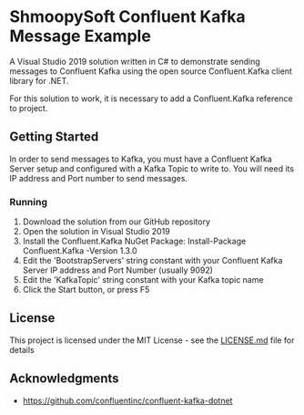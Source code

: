 # ShmoopySoft Confluent Kafka Message Example

A Visual Studio 2019 solution written in C# to demonstrate sending messages to Confluent Kafka using the open source Confluent.Kafka client library for .NET.

For this solution to work, it is necessary to add a Confluent.Kafka reference to project.

## Getting Started

In order to send messages to Kafka, you must have a Confluent Kafka Server setup and configured with a Kafka Topic to write to. You will need its IP address and Port number to send messages.

### Running

1. Download the solution from our GitHub repository
2. Open the solution in Visual Studio 2019
3. Install the Confluent.Kafka NuGet Package: Install-Package Confluent.Kafka -Version 1.3.0
4. Edit the 'BootstrapServers' string constant with your Confluent Kafka Server IP address and Port Number (usually 9092)
5. Edit the 'KafkaTopic' string constant with your Kafka topic name
6. Click the Start button, or press F5

## License

This project is licensed under the MIT License - see the [LICENSE.md](LICENSE.md) file for details

## Acknowledgments

* https://github.com/confluentinc/confluent-kafka-dotnet
